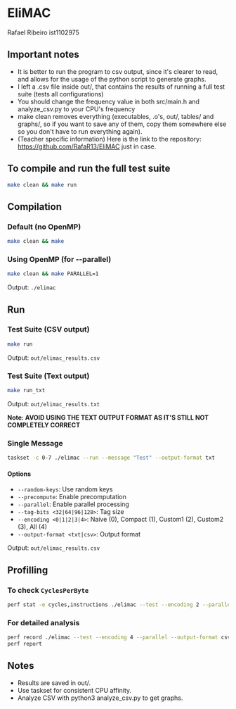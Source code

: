 # EliMAC

Rafael Ribeiro ist1102975

## Important notes
- It is better to run the program to csv output, since it's clearer to read, and allows for the usage of the python script to generate graphs.
- I left a .csv file inside out/, that contains the results of running a full test suite (tests all configurations)
- You should change the frequency value in both src/main.h and analyze_csv.py to your CPU's frequency
- make clean removes everything (executables, .o's, out/, tables/ and graphs/, so if you want to save any of them, copy them somewhere else so you don't have to run everything again).
- (Teacher specific information) Here is the link to the repository: https://github.com/RafaR13/EliMAC just in case.

## To compile and run the full test suite
```bash
make clean && make run
```

## Compilation
### Default (no OpenMP)
```bash
make clean && make
```
### Using OpenMP (for --parallel)
```bash
make clean && make PARALLEL=1
```
Output: ```./elimac```

## Run
### Test Suite (CSV output)
```bash
make run
```
Output: ```out/elimac_results.csv```
### Test Suite (Text output)
```bash
make run_txt
```
Output: ```out/elimac_results.txt```

<b>Note: AVOID USING THE TEXT OUTPUT FORMAT AS IT'S STILL NOT COMPLETELY CORRECT</b>
### Single Message
```bash
taskset -c 0-7 ./elimac --run --message "Test" --output-format txt
```
#### Options
- ```--random-keys```: Use random keys
- ```--precompute```: Enable precomputation
- ```--parallel```: Enable parallel processing
- ```--tag-bits <32|64|96|128>```: Tag size
- ```--encoding <0|1|2|3|4>```: Naive (0), Compact (1), Custom1 (2), Custom2 (3), All (4)
- ```--output-format <txt|csv>```: Output format

Output: ```out/elimac_results.csv```

## Profilling
### To check ```CyclesPerByte```
```bash
perf stat -e cycles,instructions ./elimac --test --encoding 2 --parallel --output-format csv
```
### For detailed analysis
```bash
perf record ./elimac --test --encoding 4 --parallel --output-format csv
perf report
```

## Notes
- Results are saved in out/.
- Use taskset for consistent CPU affinity.
- Analyze CSV with python3 analyze_csv.py to get graphs.
